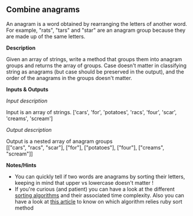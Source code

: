 ## Combine anagrams

An anagram is a word obtained by rearranging the letters of another word. For example, "rats", "tars" and "star" are an anagram group because they are made up of the same letters. 
 
 **Description**

Given an array of strings, write a method that groups them into anagram groups and returns the array of groups. Case doesn't matter in classifying string as anagrams (but case should be preserved in the output), and the order of the anagrams in the groups doesn't matter.  

**Inputs & Outputs**

*Input description*

Input is an array of strings.
['cars', 'for', 'potatoes', 'racs', 'four', 'scar', 'creams', 'scream']

*Output description*  

Output is a nested array of anagram groups  
[["cars", "racs", "scar"], ["for"], ["potatoes"], ["four"], ["creams", "scream"]]


**Notes/Hints**

* You can quickly tell if two words are anagrams by sorting their letters, keeping in mind that upper vs lowercase doesn't matter !
* If you're curious (and patient) you can have a look at the different [sorting algorithms](http://en.wikipedia.org/wiki/Sorting_algorithm) and their associated time complexity. Also you can have a look at [this article](http://www.igvita.com/2009/03/26/ruby-algorithms-sorting-trie-heaps) to know on which algorithm relies ruby sort method
